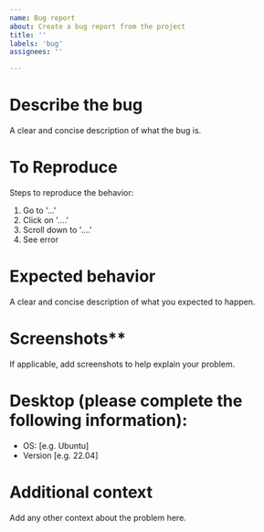 ```yaml
---
name: Bug report
about: Create a bug report from the project
title: ''
labels: 'bug'
assignees: ''

---
```


# Describe the bug
A clear and concise description of what the bug is.

# To Reproduce
Steps to reproduce the behavior:
1. Go to '...'
2. Click on '....'
3. Scroll down to '....'
4. See error

# Expected behavior
A clear and concise description of what you expected to happen.

# Screenshots**
If applicable, add screenshots to help explain your problem.

# Desktop (please complete the following information):
 - OS: [e.g. Ubuntu]
 - Version [e.g. 22.04]

# Additional context
Add any other context about the problem here.

